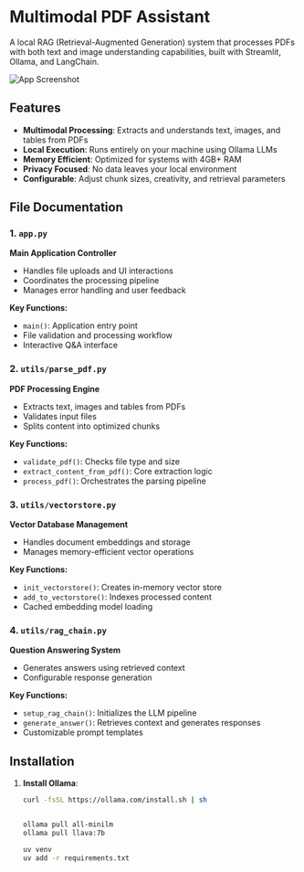 # Multimodal PDF Assistant

A local RAG (Retrieval-Augmented Generation) system that processes PDFs with both text and image understanding capabilities, built with Streamlit, Ollama, and LangChain.

![App Screenshot](screenshot.png)

## Features

- **Multimodal Processing**: Extracts and understands text, images, and tables from PDFs
- **Local Execution**: Runs entirely on your machine using Ollama LLMs
- **Memory Efficient**: Optimized for systems with 4GB+ RAM
- **Privacy Focused**: No data leaves your local environment
- **Configurable**: Adjust chunk sizes, creativity, and retrieval parameters


## File Documentation

### 1. `app.py`
**Main Application Controller**
- Handles file uploads and UI interactions
- Coordinates the processing pipeline
- Manages error handling and user feedback

**Key Functions:**
- `main()`: Application entry point
- File validation and processing workflow
- Interactive Q&A interface

### 2. `utils/parse_pdf.py`
**PDF Processing Engine**
- Extracts text, images and tables from PDFs
- Validates input files
- Splits content into optimized chunks

**Key Functions:**
- `validate_pdf()`: Checks file type and size
- `extract_content_from_pdf()`: Core extraction logic
- `process_pdf()`: Orchestrates the parsing pipeline

### 3. `utils/vectorstore.py`
**Vector Database Management**
- Handles document embeddings and storage
- Manages memory-efficient vector operations

**Key Functions:**
- `init_vectorstore()`: Creates in-memory vector store
- `add_to_vectorstore()`: Indexes processed content
- Cached embedding model loading

### 4. `utils/rag_chain.py`
**Question Answering System**
- Generates answers using retrieved context
- Configurable response generation

**Key Functions:**
- `setup_rag_chain()`: Initializes the LLM pipeline
- `generate_answer()`: Retrieves context and generates responses
- Customizable prompt templates

## Installation

1. **Install Ollama**:
   ```bash
   curl -fsSL https://ollama.com/install.sh | sh


   ollama pull all-minilm
   ollama pull llava:7b

   uv venv 
   uv add -r requirements.txt